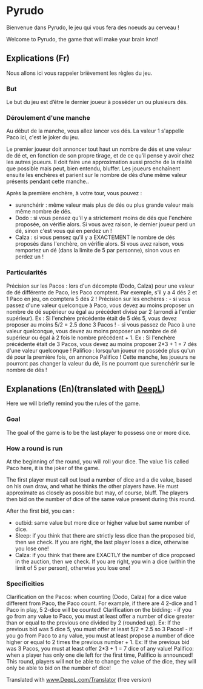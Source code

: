 # Pyrudo 
Bienvenue dans Pyrudo, le jeu qui vous fera des noeuds au cerveau !

Welcome to Pyrudo, the game that will make your brain knot!


## Explications (Fr)
Nous allons ici vous rappeler brièvement les règles du jeu.

### But
Le but du jeu est d’être le dernier joueur à posséder un ou plusieurs dés.

### Déroulement d'une manche
Au début de la manche, vous allez lancer vos dés. La valeur 1 s'appelle Paco ici, c'est le joker du jeu.

Le premier joueur doit annoncer tout haut un nombre de dés et une valeur de dé et, en fonction de son propre tirage, et de ce qu’il pense y avoir chez les autres joueurs. Il doit faire une approximation aussi proche de la réalité que possible mais peut, bien entendu, bluffer. Les joueurs enchaînent ensuite les enchères et parient sur le nombre de dés d’une même valeur présents pendant cette manche..


Après la première enchère, à votre tour, vous pouvez :
- surenchérir : même valeur mais plus de dés ou plus grande valeur mais même nombre de dés.
- Dodo : si vous pensez qu'il y a strictement moins de dés que l'enchère proposée, on vérifie alors. Si vous avez raison, le dernier joueur perd un dé, sinon c'est vous qui en perdez un !
- Calza : si vous pensez qu'il y a EXACTEMENT le nombre de dés proposés dans l'enchère, on vérifie alors. Si vous avez raison, vous remportez un dé (dans la limite de 5 par personne), sinon vous en perdez un !

### Particularités
Précision sur les Pacos : lors d'un décompte (Dodo, Calza) pour une valeur de dé différente de Paco, les Paco comptent. Par exemple, s'il y a 4 dés 2 et 1 Paco en jeu, on comptera 5 dés 2 !
Précision sur les enchères : - si vous passez d'une valeur quelconque à Paco, vous devez au moins proposer un nombre de dé supérieur ou égal au précédent divisé par 2 (arrondi à l'entier supérieur). Ex : Si l'enchère précédente était de 5 dés 5, vous devez proposer au moins 5/2 = 2.5 donc 3 Pacos !
                             - si vous passez de Paco à une valeur quelconque, vous devez au moins proposer un nombre de dé supérieur ou égal à 2 fois le nombre précédent + 1. Ex : Si l'enchère précédente était de 3 Pacos, vous devez au moins proposer 2*3 + 1 = 7 dés d'une valeur quelconque !
Palifico : lorsqu'un joueur ne possède plus qu'un dé pour la première fois, on annonce Palifico ! Cette manche, les joueurs ne pourront pas changer la valeur du dé, ils ne pourront que surenchérir sur le nombre de dés !


## Explanations (En)(translated with [DeepL](https://www.deepl.com/translator))
Here we will briefly remind you the rules of the game.

### Goal
The goal of the game is to be the last player to possess one or more dice.

### How a round is run
At the beginning of the round, you will roll your dice. The value 1 is called Paco here, it is the joker of the game.

The first player must call out loud a number of dice and a die value, based on his own draw, and what he thinks the other players have. He must approximate as closely as possible but may, of course, bluff. The players then bid on the number of dice of the same value present during this round.


After the first bid, you can :
- outbid: same value but more dice or higher value but same number of dice.
- Sleep: if you think that there are strictly less dice than the proposed bid, then we check. If you are right, the last player loses a dice, otherwise you lose one!
- Calza: if you think that there are EXACTLY the number of dice proposed in the auction, then we check. If you are right, you win a dice (within the limit of 5 per person), otherwise you lose one!

### Specificities 
Clarification on the Pacos: when counting (Dodo, Calza) for a dice value different from Paco, the Paco count. For example, if there are 4 2-dice and 1 Paco in play, 5 2-dice will be counted!
Clarification on the bidding: - if you go from any value to Paco, you must at least offer a number of dice greater than or equal to the previous one divided by 2 (rounded up). Ex: If the previous bid was 5 dice 5, you must offer at least 5/2 = 2.5 so 3 Pacos!
                             - if you go from Paco to any value, you must at least propose a number of dice higher or equal to 2 times the previous number + 1. Ex: If the previous bid was 3 Pacos, you must at least offer 2*3 + 1 = 7 dice of any value!
Palifico: when a player has only one die left for the first time, Palifico is announced! This round, players will not be able to change the value of the dice, they will only be able to bid on the number of dice!

Translated with www.DeepL.com/Translator (free version)










